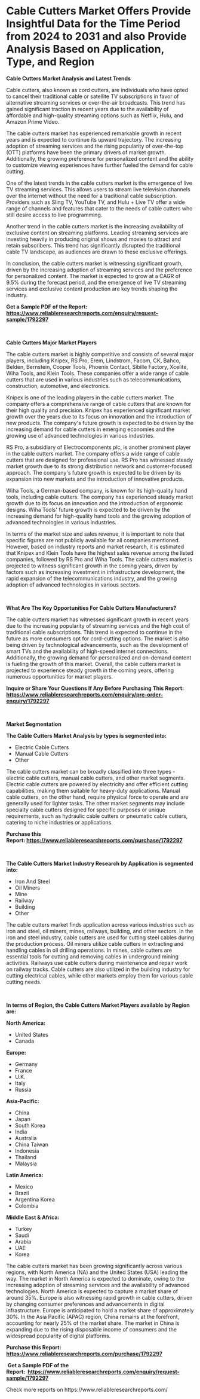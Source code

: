 <p><h1>Cable Cutters Market Offers Provide Insightful Data for the Time Period from 2024 to 2031 and also Provide Analysis Based on Application, Type, and Region</h1></p><p><strong>Cable Cutters Market Analysis and Latest Trends</strong></p>
<p><p>Cable cutters, also known as cord cutters, are individuals who have opted to cancel their traditional cable or satellite TV subscriptions in favor of alternative streaming services or over-the-air broadcasts. This trend has gained significant traction in recent years due to the availability of affordable and high-quality streaming options such as Netflix, Hulu, and Amazon Prime Video.</p><p>The cable cutters market has experienced remarkable growth in recent years and is expected to continue its upward trajectory. The increasing adoption of streaming services and the rising popularity of over-the-top (OTT) platforms have been the primary drivers of market growth. Additionally, the growing preference for personalized content and the ability to customize viewing experiences have further fueled the demand for cable cutting.</p><p>One of the latest trends in the cable cutters market is the emergence of live TV streaming services. This allows users to stream live television channels over the internet without the need for a traditional cable subscription. Providers such as Sling TV, YouTube TV, and Hulu + Live TV offer a wide range of channels and features that cater to the needs of cable cutters who still desire access to live programming.</p><p>Another trend in the cable cutters market is the increasing availability of exclusive content on streaming platforms. Leading streaming services are investing heavily in producing original shows and movies to attract and retain subscribers. This trend has significantly disrupted the traditional cable TV landscape, as audiences are drawn to these exclusive offerings.</p><p>In conclusion, the cable cutters market is witnessing significant growth, driven by the increasing adoption of streaming services and the preference for personalized content. The market is expected to grow at a CAGR of 9.5% during the forecast period, and the emergence of live TV streaming services and exclusive content production are key trends shaping the industry.</p></p>
<p><strong>Get a Sample PDF of the Report:&nbsp; <a href="https://www.reliableresearchreports.com/enquiry/request-sample/1792297">https://www.reliableresearchreports.com/enquiry/request-sample/1792297</a></strong></p>
<p>&nbsp;</p>
<p><strong>Cable Cutters Major Market Players</strong></p>
<p><p>The cable cutters market is highly competitive and consists of several major players, including Knipex, RS Pro, Erem, Lindstrom, Facom, CK, Bahco, Belden, Bernstein, Cooper Tools, Phoenix Contact, Sibille Factory, Xcelite, Wiha Tools, and Klein Tools. These companies offer a wide range of cable cutters that are used in various industries such as telecommunications, construction, automotive, and electronics.</p><p>Knipex is one of the leading players in the cable cutters market. The company offers a comprehensive range of cable cutters that are known for their high quality and precision. Knipex has experienced significant market growth over the years due to its focus on innovation and the introduction of new products. The company's future growth is expected to be driven by the increasing demand for cable cutters in emerging economies and the growing use of advanced technologies in various industries.</p><p>RS Pro, a subsidiary of Electrocomponents plc, is another prominent player in the cable cutters market. The company offers a wide range of cable cutters that are designed for professional use. RS Pro has witnessed steady market growth due to its strong distribution network and customer-focused approach. The company's future growth is expected to be driven by its expansion into new markets and the introduction of innovative products.</p><p>Wiha Tools, a German-based company, is known for its high-quality hand tools, including cable cutters. The company has experienced steady market growth due to its focus on innovation and the introduction of ergonomic designs. Wiha Tools' future growth is expected to be driven by the increasing demand for high-quality hand tools and the growing adoption of advanced technologies in various industries.</p><p>In terms of the market size and sales revenue, it is important to note that specific figures are not publicly available for all companies mentioned. However, based on industry reports and market research, it is estimated that Knipex and Klein Tools have the highest sales revenue among the listed companies, followed by RS Pro and Wiha Tools. The cable cutters market is projected to witness significant growth in the coming years, driven by factors such as increasing investment in infrastructure development, the rapid expansion of the telecommunications industry, and the growing adoption of advanced technologies in various sectors.</p></p>
<p>&nbsp;</p>
<p><strong>What Are The Key Opportunities For Cable Cutters Manufacturers?</strong></p>
<p><p>The cable cutters market has witnessed significant growth in recent years due to the increasing popularity of streaming services and the high cost of traditional cable subscriptions. This trend is expected to continue in the future as more consumers opt for cord-cutting options. The market is also being driven by technological advancements, such as the development of smart TVs and the availability of high-speed internet connections. Additionally, the growing demand for personalized and on-demand content is fueling the growth of this market. Overall, the cable cutters market is projected to experience steady growth in the coming years, offering numerous opportunities for market players.</p></p>
<p><strong>Inquire or Share Your Questions If Any Before Purchasing This Report: <a href="https://www.reliableresearchreports.com/enquiry/pre-order-enquiry/1792297">https://www.reliableresearchreports.com/enquiry/pre-order-enquiry/1792297</a></strong></p>
<p>&nbsp;</p>
<p><strong>Market Segmentation</strong></p>
<p><strong>The Cable Cutters Market Analysis by types is segmented into:</strong></p>
<p><ul><li>Electric Cable Cutters</li><li>Manual Cable Cutters</li><li>Other</li></ul></p>
<p><p>The cable cutters market can be broadly classified into three types - electric cable cutters, manual cable cutters, and other market segments. Electric cable cutters are powered by electricity and offer efficient cutting capabilities, making them suitable for heavy-duty applications. Manual cable cutters, on the other hand, require physical force to operate and are generally used for lighter tasks. The other market segments may include specialty cable cutters designed for specific purposes or unique requirements, such as hydraulic cable cutters or pneumatic cable cutters, catering to niche industries or applications.</p></p>
<p><strong>Purchase this Report:&nbsp;<a href="https://www.reliableresearchreports.com/purchase/1792297">https://www.reliableresearchreports.com/purchase/1792297</a></strong></p>
<p>&nbsp;</p>
<p><strong>The Cable Cutters Market Industry Research by Application is segmented into:</strong></p>
<p><ul><li>Iron And Steel</li><li>Oil Miners</li><li>Mine</li><li>Railway</li><li>Building</li><li>Other</li></ul></p>
<p><p>The cable cutters market finds application across various industries such as iron and steel, oil miners, mines, railways, building, and other sectors. In the iron and steel industry, cable cutters are used for cutting steel cables during the production process. Oil miners utilize cable cutters in extracting and handling cables in oil drilling operations. In mines, cable cutters are essential tools for cutting and removing cables in underground mining activities. Railways use cable cutters during maintenance and repair work on railway tracks. Cable cutters are also utilized in the building industry for cutting electrical cables, while other markets employ them for various cable cutting needs.</p></p>
<p>&nbsp;</p>
<p><strong>In terms of Region, the Cable Cutters Market Players available by Region are:</strong></p>
<p>
    <p> <strong> North America: </strong>
        <ul>
            <li>United States</li>
            <li>Canada</li>
        </ul>
        </p> 
    <p> <strong> Europe: </strong>
        <ul>
            <li>Germany</li>
            <li>France</li>
            <li>U.K.</li>
            <li>Italy</li>
            <li>Russia</li>
        </ul>
        </p> 
    <p> <strong> Asia-Pacific: </strong>
        <ul>
            <li>China</li>
            <li>Japan</li>
            <li>South Korea</li>
            <li>India</li>
            <li>Australia</li>
            <li>China Taiwan</li>
            <li>Indonesia</li>
            <li>Thailand</li>
            <li>Malaysia</li>
        </ul>
        </p> 
    <p> <strong> Latin America: </strong>
        <ul>
            <li>Mexico</li>
            <li>Brazil</li>
            <li>Argentina Korea</li>
            <li>Colombia</li>
        </ul>
        </p> 
    <p> <strong> Middle East & Africa: </strong>
        <ul>
            <li>Turkey</li>
            <li>Saudi</li>
            <li>Arabia</li>
            <li>UAE</li>
            <li>Korea</li>
        </ul>
    </p>
    </p>
<p><p>The cable cutters market has been growing significantly across various regions, with North America (NA) and the United States (USA) leading the way. The market in North America is expected to dominate, owing to the increasing adoption of streaming services and the availability of advanced technologies. North America is expected to capture a market share of around 35%. Europe is also witnessing rapid growth in cable cutters, driven by changing consumer preferences and advancements in digital infrastructure. Europe is anticipated to hold a market share of approximately 30%. In the Asia Pacific (APAC) region, China remains at the forefront, accounting for nearly 25% of the market share. The market in China is expanding due to the rising disposable income of consumers and the widespread popularity of digital platforms. </p></p>
<p><strong>Purchase this Report: <a href="https://www.reliableresearchreports.com/purchase/1792297">https://www.reliableresearchreports.com/purchase/1792297</a></strong></p>
<p>&nbsp;<strong>Get a Sample PDF of the Report:&nbsp;&nbsp;<a href="https://www.reliableresearchreports.com/enquiry/request-sample/1792297">https://www.reliableresearchreports.com/enquiry/request-sample/1792297</a></strong></p>
<p><strong></strong></p>
<p>Check more reports on https://www.reliableresearchreports.com/</p>
